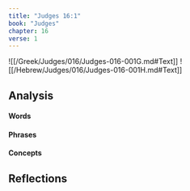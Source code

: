 ```yaml
---
title: "Judges 16:1"
book: "Judges"
chapter: 16
verse: 1
---
```

![[/Greek/Judges/016/Judges-016-001G.md#Text]]
![[/Hebrew/Judges/016/Judges-016-001H.md#Text]]

## Analysis

#### Words

#### Phrases

#### Concepts

## Reflections
